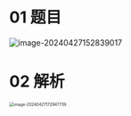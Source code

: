 # 01 题目

<img src="https://cvp.oss-cn-shanghai.aliyuncs.com/picgo/202404271528197.png" alt="image-20240427152839017"  />



# 02 解析

<img src="https://cvp.oss-cn-shanghai.aliyuncs.com/picgo/202404271729263.png" alt="image-20240427172947739" style="zoom:50%;" />